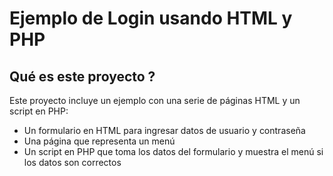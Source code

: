 # Ejemplo de Login usando HTML y PHP

## Qué es este proyecto ?

Este proyecto incluye un ejemplo con una serie de páginas HTML y un script en PHP:

* Un formulario en HTML para ingresar datos de usuario y contraseña
* Una página que representa un menú
* Un script en PHP que toma los datos del formulario y muestra el menú si los datos son correctos
